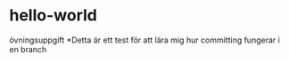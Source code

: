 # hello-world
övningsuppgift
*Detta är ett test för att lära mig hur committing fungerar i en branch
